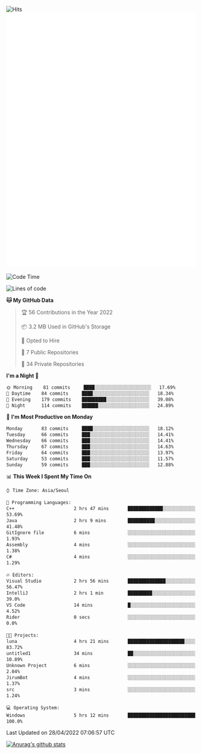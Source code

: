 ![Hits](https://hits.seeyoufarm.com/api/count/incr/badge.svg?url=https%3A%2F%2Fgithub.com%2Fkokose1234&count_bg=%2379C83D&title_bg=%23555555&icon=apple.svg&icon_color=%23E7E7E7&title=hits&edge_flat=false)
<br/>
![Metrics](https://github.com/kokose1234/kokose1234/blob/main/github-metrics.svg)

<!--START_SECTION:waka-->
![Code Time](http://img.shields.io/badge/Code%20Time-628%20hrs%2021%20mins-blue)

![Lines of code](https://img.shields.io/badge/From%20Hello%20World%20I%27ve%20Written-2%20Million%20lines%20of%20code-blue)

**🐱 My GitHub Data** 

> 🏆 56 Contributions in the Year 2022
 > 
> 📦 3.2 MB Used in GitHub's Storage 
 > 
> 💼 Opted to Hire
 > 
> 📜 7 Public Repositories 
 > 
> 🔑 34 Private Repositories  
 > 
**I'm a Night 🦉** 

```text
🌞 Morning    81 commits     ████░░░░░░░░░░░░░░░░░░░░░   17.69% 
🌆 Daytime    84 commits     ████░░░░░░░░░░░░░░░░░░░░░   18.34% 
🌃 Evening    179 commits    █████████░░░░░░░░░░░░░░░░   39.08% 
🌙 Night      114 commits    ██████░░░░░░░░░░░░░░░░░░░   24.89%

```
📅 **I'm Most Productive on Monday** 

```text
Monday       83 commits     ████░░░░░░░░░░░░░░░░░░░░░   18.12% 
Tuesday      66 commits     ███░░░░░░░░░░░░░░░░░░░░░░   14.41% 
Wednesday    66 commits     ███░░░░░░░░░░░░░░░░░░░░░░   14.41% 
Thursday     67 commits     ███░░░░░░░░░░░░░░░░░░░░░░   14.63% 
Friday       64 commits     ███░░░░░░░░░░░░░░░░░░░░░░   13.97% 
Saturday     53 commits     ███░░░░░░░░░░░░░░░░░░░░░░   11.57% 
Sunday       59 commits     ███░░░░░░░░░░░░░░░░░░░░░░   12.88%

```


📊 **This Week I Spent My Time On** 

```text
⌚︎ Time Zone: Asia/Seoul

💬 Programming Languages: 
C++                      2 hrs 47 mins       █████████████░░░░░░░░░░░░   53.69% 
Java                     2 hrs 9 mins        ██████████░░░░░░░░░░░░░░░   41.48% 
GitIgnore file           6 mins              ░░░░░░░░░░░░░░░░░░░░░░░░░   1.93% 
Assembly                 4 mins              ░░░░░░░░░░░░░░░░░░░░░░░░░   1.38% 
C#                       4 mins              ░░░░░░░░░░░░░░░░░░░░░░░░░   1.29%

🔥 Editors: 
Visual Studio            2 hrs 56 mins       ██████████████░░░░░░░░░░░   56.47% 
IntelliJ                 2 hrs 1 min         █████████░░░░░░░░░░░░░░░░   39.0% 
VS Code                  14 mins             █░░░░░░░░░░░░░░░░░░░░░░░░   4.52% 
Rider                    0 secs              ░░░░░░░░░░░░░░░░░░░░░░░░░   0.0%

🐱‍💻 Projects: 
luna                     4 hrs 21 mins       █████████████████████░░░░   83.72% 
untitled1                34 mins             ██░░░░░░░░░░░░░░░░░░░░░░░   10.89% 
Unknown Project          6 mins              ░░░░░░░░░░░░░░░░░░░░░░░░░   2.04% 
JirumBot                 4 mins              ░░░░░░░░░░░░░░░░░░░░░░░░░   1.37% 
src                      3 mins              ░░░░░░░░░░░░░░░░░░░░░░░░░   1.24%

💻 Operating System: 
Windows                  5 hrs 12 mins       █████████████████████████   100.0%

```


 Last Updated on 28/04/2022 07:06:57 UTC
<!--END_SECTION:waka-->

[![Anurag's github stats](https://github-readme-stats.vercel.app/api?username=kokose1234&theme=dracula)](https://github.com/anuraghazra/github-readme-stats)



	
